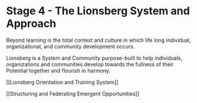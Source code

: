 # Stage 4 - The Lionsberg System and Approach

Beyond learning is the total context and culture in which life long individual, organizational, and community development occurs. 

Lionsberg is a System and Community purpose-built to help individuals, organizations and communities develop towards the fullness of their Potential together and flourish in harmony. 

[[Lionsberg Orientation and Training System]] 

[[Structuring and Federating Emergent Opportunities]] 